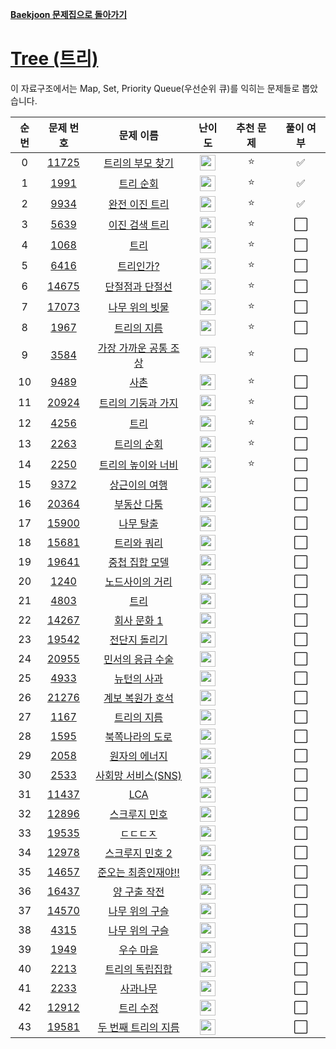 **[Baekjoon 문제집으로 돌아가기](../readme.md)**

# [Tree (트리)](https://www.acmicpc.net/workbook/view/7645)

이 자료구조에서는 Map, Set, Priority Queue(우선순위 큐)를 익히는 문제들로 뽑았습니다.

| 순번 |                   문제 번호                    |                     문제 이름                     |                                 난이도                                 | 추천 문제 | 풀이 여부 |
| :--: | :--------------------------------------------: | :-----------------------------------------------: | :--------------------------------------------------------------------: | :-------: | :-------: |
|  0   | [11725](https://www.acmicpc.net/problem/11725) |      [트리의 부모 찾기](트리의_부모_찾기.md)      |  <img height="25px" src="https://static.solved.ac/tier_small/9.svg"/>  |    ⭐     |    ✅     |
|  1   |  [1991](https://www.acmicpc.net/problem/1991)  |             [트리 순회](트리_순회.md)             | <img height="25px"  src="https://static.solved.ac/tier_small/10.svg"/> |    ⭐     |    ✅     |
|  2   |  [9934](https://www.acmicpc.net/problem/9934)  |        [완전 이진 트리](완전_이진_트리.md)        | <img height="25px" src="https://static.solved.ac/tier_small/10.svg"/>  |    ⭐     |    ✅     |
|  3   |  [5639](https://www.acmicpc.net/problem/5639)  |        [이진 검색 트리](이진_검색_트리.md)        | <img height="25px" src="https://static.solved.ac/tier_small/10.svg"/>  |    ⭐     |    ⬜️    |
|  4   |  [1068](https://www.acmicpc.net/problem/1068)  |                  [트리](트리.md)                  | <img height="25px" src="https://static.solved.ac/tier_small/11.svg"/>  |    ⭐     |    ⬜️    |
|  5   |  [6416](https://www.acmicpc.net/problem/6416)  |             [트리인가?](트리인가?.md)             | <img height="25px" src="https://static.solved.ac/tier_small/11.svg"/>  |    ⭐     |    ⬜️    |
|  6   | [14675](https://www.acmicpc.net/problem/14675) |       [단절점과 단절선](단절점과_단절선.md)       | <img height="25px" src="https://static.solved.ac/tier_small/11.svg"/>  |    ⭐     |    ⬜️    |
|  7   | [17073](https://www.acmicpc.net/problem/17073) |        [나무 위의 빗물](나무_위의_빗물.md)        | <img height="25px" src="https://static.solved.ac/tier_small/11.svg"/>  |    ⭐     |    ⬜️    |
|  8   |  [1967](https://www.acmicpc.net/problem/1967)  |           [트리의 지름](트리의_지름.md)           | <img height="25px" src="https://static.solved.ac/tier_small/12.svg"/>  |    ⭐     |    ⬜️    |
|  9   |  [3584](https://www.acmicpc.net/problem/3584)  | [가장 가까운 공통 조상](가장_가까운_공통_조상.md) | <img height="25px" src="https://static.solved.ac/tier_small/12.svg"/>  |    ⭐     |    ⬜️    |
|  10  |  [9489](https://www.acmicpc.net/problem/9489)  |                  [사촌](사촌.md)                  | <img height="25px" src="https://static.solved.ac/tier_small/12.svg"/>  |    ⭐     |    ⬜️    |
|  11  | [20924](https://www.acmicpc.net/problem/20924) |    [트리의 기둥과 가지](트리의_기둥과_가지.md)    | <img height="25px" src="https://static.solved.ac/tier_small/12.svg"/>  |    ⭐     |    ⬜️    |
|  12  |  [4256](https://www.acmicpc.net/problem/4256)  |                  [트리](트리.md)                  | <img height="25px" src="https://static.solved.ac/tier_small/13.svg"/>  |    ⭐     |    ⬜️    |
|  13  |  [2263](https://www.acmicpc.net/problem/2263)  |           [트리의 순회](트리의_순회.md)           | <img height="25px" src="https://static.solved.ac/tier_small/14.svg"/>  |    ⭐     |    ⬜️    |
|  14  |  [2250](https://www.acmicpc.net/problem/2250)  |    [트리의 높이와 너비](트리의_높이와_너비.md)    | <img height="25px" src="https://static.solved.ac/tier_small/14.svg"/>  |    ⭐     |    ⬜️    |
|  15  |  [9372](https://www.acmicpc.net/problem/9372)  |         [상근이의 여행](상근이의_여행.md)         |  <img height="25px" src="https://static.solved.ac/tier_small/8.svg"/>  |           |    ⬜️    |
|  16  | [20364](https://www.acmicpc.net/problem/20364) |           [부동산 다툼](부동산_다툼.md)           |  <img height="25px" src="https://static.solved.ac/tier_small/9.svg"/>  |           |    ⬜️    |
|  17  | [15900](https://www.acmicpc.net/problem/15900) |             [나무 탈출](나무_탈출.md)             | <img height="25px" src="https://static.solved.ac/tier_small/10.svg"/>  |           |    ⬜️    |
|  18  | [15681](https://www.acmicpc.net/problem/15681) |           [트리와 쿼리](트리와_쿼리.md)           | <img height="25px" src="https://static.solved.ac/tier_small/11.svg"/>  |           |    ⬜️    |
|  19  | [19641](https://www.acmicpc.net/problem/19641) |        [중첩 집합 모델](중첩_집합_모델.md)        | <img height="25px" src="https://static.solved.ac/tier_small/11.svg"/>  |           |    ⬜️    |
|  20  |  [1240](https://www.acmicpc.net/problem/1240)  |       [노드사이의 거리](노드사이의_거리.md)       | <img height="25px" src="https://static.solved.ac/tier_small/11.svg"/>  |           |    ⬜️    |
|  21  |  [4803](https://www.acmicpc.net/problem/4803)  |                  [트리](트리.md)                  | <img height="25px" src="https://static.solved.ac/tier_small/12.svg"/>  |           |    ⬜️    |
|  22  | [14267](https://www.acmicpc.net/problem/14267) |           [회사 문화 1](회사_문화_1.md)           | <img height="25px" src="https://static.solved.ac/tier_small/12.svg"/>  |           |    ⬜️    |
|  23  | [19542](https://www.acmicpc.net/problem/19542) |         [전단지 돌리기](전단지_돌리기.md)         | <img height="25px" src="https://static.solved.ac/tier_small/12.svg"/>  |           |    ⬜️    |
|  24  | [20955](https://www.acmicpc.net/problem/20955) |      [민서의 응급 수술](민서의_응급_수술.md)      | <img height="25px" src="https://static.solved.ac/tier_small/12.svg"/>  |           |    ⬜️    |
|  25  |  [4933](https://www.acmicpc.net/problem/4933)  |           [뉴턴의 사과](뉴턴의_사과.md)           | <img height="25px" src="https://static.solved.ac/tier_small/13.svg"/>  |           |    ⬜️    |
|  26  | [21276](https://www.acmicpc.net/problem/21276) |      [계보 복원가 호석](계보_복원가_호석.md)      | <img height="25px" src="https://static.solved.ac/tier_small/13.svg"/>  |           |    ⬜️    |
|  27  |  [1167](https://www.acmicpc.net/problem/1167)  |           [트리의 지름](트리의_지름.md)           | <img height="25px" src="https://static.solved.ac/tier_small/13.svg"/>  |           |    ⬜️    |
|  28  |  [1595](https://www.acmicpc.net/problem/1595)  |       [북쪽나라의 도로](북쪽나라의_도로.md)       | <img height="25px" src="https://static.solved.ac/tier_small/13.svg"/>  |           |    ⬜️    |
|  29  |  [2058](https://www.acmicpc.net/problem/2058)  |         [원자의 에너지](원자의_에너지.md)         | <img height="25px" src="https://static.solved.ac/tier_small/13.svg"/>  |           |    ⬜️    |
|  30  |  [2533](https://www.acmicpc.net/problem/2533)  |   [사회망 서비스(SNS)](<사회망_서비스(SNS).md>)   | <img height="25px" src="https://static.solved.ac/tier_small/13.svg"/>  |           |    ⬜️    |
|  31  | [11437](https://www.acmicpc.net/problem/11437) |                   [LCA](LCA.md)                   | <img height="25px" src="https://static.solved.ac/tier_small/13.svg"/>  |           |    ⬜️    |
|  32  | [12896](https://www.acmicpc.net/problem/12896) |         [스크루지 민호](스크루지_민호.md)         | <img height="25px" src="https://static.solved.ac/tier_small/13.svg"/>  |           |    ⬜️    |
|  33  | [19535](https://www.acmicpc.net/problem/19535) |              [ㄷㄷㄷㅈ](ㄷㄷㄷㅈ.md)              | <img height="25px" src="https://static.solved.ac/tier_small/13.svg"/>  |           |    ⬜️    |
|  34  | [12978](https://www.acmicpc.net/problem/12978) |       [스크루지 민호 2](스크루지_민호_2.md)       | <img height="25px" src="https://static.solved.ac/tier_small/13.svg"/>  |           |    ⬜️    |
|  35  | [14657](https://www.acmicpc.net/problem/14657) |   [준오는 최종인재야!!](준오는_최종인재야!!.md)   | <img height="25px" src="https://static.solved.ac/tier_small/14.svg"/>  |           |    ⬜️    |
|  36  | [16437](https://www.acmicpc.net/problem/16437) |          [양 구출 작전](양_구출_작전.md)          | <img height="25px" src="https://static.solved.ac/tier_small/14.svg"/>  |           |    ⬜️    |
|  37  | [14570](https://www.acmicpc.net/problem/14570) |        [나무 위의 구슬](나무_위의_구슬.md)        | <img height="25px" src="https://static.solved.ac/tier_small/14.svg"/>  |           |    ⬜️    |
|  38  |  [4315](https://www.acmicpc.net/problem/4315)  |        [나무 위의 구슬](나무_위의_구슬.md)        | <img height="25px" src="https://static.solved.ac/tier_small/15.svg"/>  |           |    ⬜️    |
|  39  |  [1949](https://www.acmicpc.net/problem/1949)  |             [우수 마을](우수_마을.md)             | <img height="25px" src="https://static.solved.ac/tier_small/15.svg"/>  |           |    ⬜️    |
|  40  |  [2213](https://www.acmicpc.net/problem/2213)  |       [트리의 독립집합](트리의_독립집합.md)       | <img height="25px" src="https://static.solved.ac/tier_small/15.svg"/>  |           |    ⬜️    |
|  41  |  [2233](https://www.acmicpc.net/problem/2233)  |              [사과나무](사과나무.md)              | <img height="25px" src="https://static.solved.ac/tier_small/15.svg"/>  |           |    ⬜️    |
|  42  | [12912](https://www.acmicpc.net/problem/12912) |             [트리 수정](트리_수정.md)             | <img height="25px" src="https://static.solved.ac/tier_small/15.svg"/>  |           |    ⬜️    |
|  43  | [19581](https://www.acmicpc.net/problem/19581) |   [두 번째 트리의 지름](두_번째_트리의_지름.md)   | <img height="25px" src="https://static.solved.ac/tier_small/15.svg"/>  |           |    ⬜️    |
